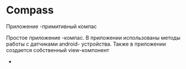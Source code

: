 # Compass
Приложение -примитивный компас

Простое приложение -компас.
В приложении использованы методы работы с датчиками android- устройства.
Также в приложении создается собственный view-компонент

-

